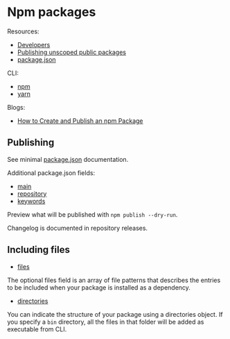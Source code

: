 # Npm packages

Resources:

* [Developers](https://docs.npmjs.com/cli/v7/using-npm/developers#before-publishing-make-sure-your-package-installs-and-works)
* [Publishing unscoped public packages](https://docs.npmjs.com/creating-and-publishing-unscoped-public-packages)
* [package.json](https://docs.npmjs.com/cli/v6/configuring-npm/package-json)

CLI:

* [npm](https://docs.npmjs.com/cli/v7/commands)
* [yarn](https://yarnpkg.com/cli/)

Blogs:

* [How to Create and Publish an npm Package](https://medium.com/swlh/how-to-create-and-publish-an-npm-package-17b5e1744f26)

## Publishing

See minimal [package.json](https://docs.npmjs.com/cli/v7/using-npm/developers#the-packagejson-file) documentation.

Additional package.json fields:

* [main](https://docs.npmjs.com/cli/v7/configuring-npm/package-json#main)
* [repository](https://docs.npmjs.com/cli/v7/configuring-npm/package-json#repository)
* [keywords](https://docs.npmjs.com/cli/v7/configuring-npm/package-json#keywords)

Preview what will be published with `npm publish --dry-run`.

Changelog is documented in repository releases.

## Including files

* [files](https://docs.npmjs.com/cli/v6/configuring-npm/package-json#files)

The optional files field is an array of file patterns that describes the entries to be included when your package is
installed as a dependency.

* [directories](https://docs.npmjs.com/cli/v6/configuring-npm/package-json#directories)

You can indicate the structure of your package using a directories object. If you specify a `bin` directory, all the
files in that folder will be added as executable from CLI.
